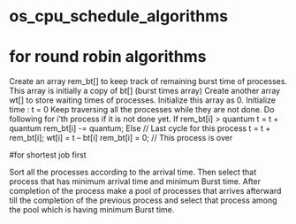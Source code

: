 # os_cpu_schedule_algorithms

# for round robin algorithms
Create an array rem_bt[] to keep track of remaining burst time of processes. This array is initially a copy of bt[] (burst times array)
Create another array wt[] to store waiting times of processes. Initialize this array as 0.
Initialize time : t = 0
Keep traversing all the processes while they are not done. Do following for i’th process if it is not done yet.
If rem_bt[i] > quantum
t = t + quantum
rem_bt[i] -= quantum;
Else // Last cycle for this process
t = t + rem_bt[i];
wt[i] = t – bt[i]
rem_bt[i] = 0; // This process is over




#for shortest job first 

Sort all the processes according to the arrival time. 
Then select that process that has minimum arrival time and minimum Burst time. 
After completion of the process make a pool of processes that arrives afterward till the completion of the previous process and select that process among the pool which is having minimum Burst time. 
